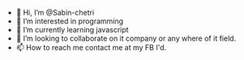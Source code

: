- 👋 Hi, I’m @Sabin-chetri
- 👀 I’m interested in programming
- 🌱 I’m currently learning javascript
- 💞️ I’m looking to collaborate on it company or any where of it field.
- 📫 How to reach me contact me at my FB I'd.

<!---
Sabin-chetri/Sabin-chetri is a ✨ special ✨ repository because its `README.md` (this file) appears on your GitHub profile.
You can click the Preview link to take a look at your changes.
--->
